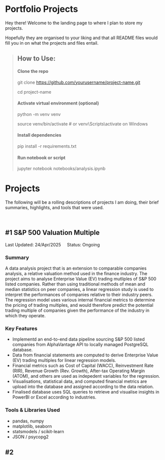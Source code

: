 # Portfolio Projects

Hey there! Welcome to the landing page to where I plan to store my projects. 

Hopefully they are organised to your liking and that all README files would fill you in on what the projects and files entail.

>## How to Use:
>#### Clone the repo
>
>git clone https://github.com/yourusername/project-name.git
>
>cd project-name
>
>
>#### Activate virtual environment (optional)
>
>python -m venv venv
>
>source venv/bin/activate  # or venv\Scripts\activate on Windows
>
>
>#### Install dependencies
>
>pip install -r requirements.txt
>
>
>#### Run notebook or script
>
>jupyter notebook notebooks/analysis.ipynb


# Projects

The following will be a rolling descriptions of projects I am doing, their brief summaries, highlights, and tools that were used. 

<br>

## #1 S&P 500 Valuation Multiple

Last Updated: 24/Apr/2025 &nbsp; &nbsp; Status: Ongoing

### Summary
A data analysis project that is an extension to comparable companies analysis, a relative valuation method used in the finance industry. The project aims to analyse Enterprise Value (EV) trading mutliples of S&P 500 listed companies. Rather than using traditional methods of mean and median statistics on peer companies, a linear regression study is used to interpret the performances of companies relative to their industry peers. The regression model uses various internal financial metrics to determine the pricing of trading multiples, and would therefore predict the potential trading multiple of companies given the performance of the industry in which they operate.

### Key Features

- Implementd an end-to-end data pipeline sourcing S&P 500 listed companies from AlphaVantage API to locally managed PostgreSQL database.
- Data from financial statements are computed to derive Enterprise Value (EV) trading multiples for linear regression models.
- Financial metrics such as Cost of Capital (WACC), Reinvestment Rate (RIR), Revenue Growth (Rev. Growth), After-tax Operating Margin (ATOM), and others are used as indepedent variables for the regression.
- Visualisations, statistical data, and computed financial metrics are upload into the database and assigned according to the data relation.
- Finalised database uses SQL queries to retrieve and visualise insights in PowerBI or Excel according to industries.

### Tools & Libraries Used
- pandas, numpy
- matplotlib, seaborn
- statsmodels / scikit-learn
- JSON / psycopg2

## #2
